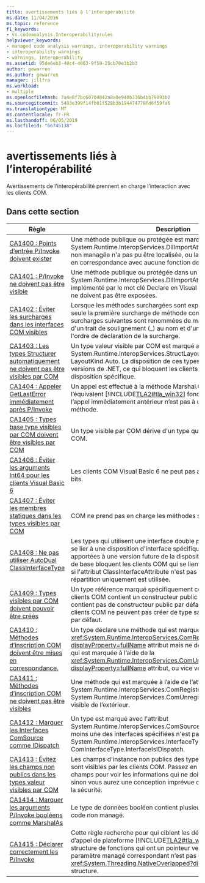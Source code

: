 ```yaml
---
title: avertissements liés à l’interopérabilité
ms.date: 11/04/2016
ms.topic: reference
f1_keywords:
- vs.codeanalysis.Interoperabilityrules
helpviewer_keywords:
- managed code analysis warnings, interoperability warnings
- interoperability warnings
- warnings, interoperability
ms.assetid: 95de6eb3-40c4-4063-9f59-25cb70e3b2b3
author: gewarren
ms.author: gewarren
manager: jillfra
ms.workload:
- multiple
ms.openlocfilehash: 7a4e8f7bc60704842a8a0e940b336b4bb79093b2
ms.sourcegitcommit: 5483e399f14fb01f528b3b194474778fd6f59fa6
ms.translationtype: MT
ms.contentlocale: fr-FR
ms.lasthandoff: 06/05/2019
ms.locfileid: "66745138"
---
```

# <a name="interoperability-warnings"></a>avertissements liés à l’interopérabilité

Avertissements de l’interopérabilité prennent en charge l’interaction avec les clients COM.

## <a name="in-this-section"></a>Dans cette section

| Règle | Description |
| - | - |
| [CA1400 : Points d’entrée P/Invoke doivent exister](../code-quality/ca1400-p-invoke-entry-points-should-exist.md) | Une méthode publique ou protégée est marquée avec l'attribut System.Runtime.InteropServices.DllImportAttribute. La bibliothèque non managée n'a pas pu être localisée, ou la méthode n'a pu être mise en correspondance avec aucune fonction de la bibliothèque. |
| [CA1401 : P/Invoke ne doivent pas être visible](../code-quality/ca1401-p-invokes-should-not-be-visible.md) | Une méthode publique ou protégée dans un type public a l’attribut System.Runtime.InteropServices.DllImportAttribute (également implémenté par le mot clé Declare en Visual Basic). De telles méthodes ne doivent pas être exposées. |
| [CA1402 : Éviter les surcharges dans les interfaces COM visibles](../code-quality/ca1402-avoid-overloads-in-com-visible-interfaces.md) | Lorsque les méthodes surchargées sont exposées aux clients COM, seule la première surcharge de méthode conserve son nom. Les surcharges suivantes sont renommées de manière unique par l'ajout d'un trait de soulignement (_) au nom et d'un entier qui correspond à l'ordre de déclaration de la surcharge. |
| [CA1403 : Les types Structurer automatiquement ne doivent pas être visibles par COM](../code-quality/ca1403-auto-layout-types-should-not-be-com-visible.md) | Un type valeur visible par COM est marqué avec l'attribut System.Runtime.InteropServices.StructLayoutAttribute qui a la valeur LayoutKind.Auto. La disposition de ces types peut varier entre les versions de .NET, ce qui bloquent les clients COM qui attendent une disposition spécifique. |
| [CA1404 : Appeler GetLastError immédiatement après P/Invoke](../code-quality/ca1404-call-getlasterror-immediately-after-p-invoke.md) | Un appel est effectué à la méthode Marshal.GetLastWin32Error ou l’équivalent [!INCLUDE[TLA2#tla_win32](../code-quality/includes/tla2sharptla_win32_md.md)] fonction GetLastError et l’appel immédiatement antérieur n’est pas à une plateforme d’appeler la méthode. |
| [CA1405 : Types base type visibles par COM doivent être visibles par COM](../code-quality/ca1405-com-visible-type-base-types-should-be-com-visible.md) | Un type visible par COM dérive d'un type qui n'est pas visible par COM. |
| [CA1406 : Éviter les arguments Int64 pour les clients Visual Basic 6](../code-quality/ca1406-avoid-int64-arguments-for-visual-basic-6-clients.md) | Les clients COM Visual Basic 6 ne peut pas accéder aux entiers de 64 bits. |
| [CA1407 : Éviter les membres statiques dans les types visibles par COM](../code-quality/ca1407-avoid-static-members-in-com-visible-types.md) | COM ne prend pas en charge les méthodes statiques. |
| [CA1408 : Ne pas utiliser AutoDual ClassInterfaceType](../code-quality/ca1408-do-not-use-autodual-classinterfacetype.md) | Les types qui utilisent une interface double permettent aux clients de se lier à une disposition d'interface spécifique. Les modifications apportées à une version future de la disposition du type ou des types de base bloquent les clients COM qui se lient à l'interface. Par défaut, si l'attribut ClassInterfaceAttribute n'est pas spécifié, une interface de répartition uniquement est utilisée. |
| [CA1409 : Types visibles par COM doivent pouvoir être créés](../code-quality/ca1409-com-visible-types-should-be-creatable.md) | Un type référence marqué spécifiquement comme visible par des clients COM contient un constructeur public paramétré, mais ne contient pas de constructeur public par défaut (sans paramètre). Les clients COM ne peuvent pas créer de type sans constructeur public par défaut. |
| [CA1410 : Méthodes d’inscription COM doivent être mises en correspondance.](../code-quality/ca1410-com-registration-methods-should-be-matched.md) | Un type déclare une méthode qui est marquée à l’aide de la <xref:System.Runtime.InteropServices.ComRegisterFunctionAttribute?displayProperty=fullName> attribut mais ne déclare pas une méthode qui est marquée à l’aide de la <xref:System.Runtime.InteropServices.ComUnregisterFunctionAttribute?displayProperty=fullName> attribut, ou vice versa. |
| [CA1411 : Méthodes d’inscription COM ne doivent pas être visibles](../code-quality/ca1411-com-registration-methods-should-not-be-visible.md) | Une méthode qui est marquée à l’aide de l’attribut System.Runtime.InteropServices.ComRegisterFunctionAttribute ou System.Runtime.InteropServices.ComUnregisterFunctionAttribute est visible de l’extérieur. |
| [CA1412 : Marquer les Interfaces ComSource comme IDispatch](../code-quality/ca1412-mark-comsource-interfaces-as-idispatch.md) | Un type est marqué avec l'attribut System.Runtime.InteropServices.ComSourceInterfacesAttribute et au moins une des interfaces spécifiées n'est pas marquée avec l'attribut System.Runtime.InteropServices.InterfaceTypeAttribute ayant la valeur ComInterfaceType.InterfaceIsIDispatch. |
| [CA1413 : Évitez les champs non publics dans les types valeur visibles par COM](../code-quality/ca1413-avoid-non-public-fields-in-com-visible-value-types.md) | Les champs d'instance non publics des types valeur visibles par COM sont visibles par les clients COM. Passez en revue le contenu des champs pour voir les informations qui ne doivent pas être exposées, sinon vous aurez une conception imprévue ou des conséquences sur la sécurité. |
| [CA1414 : Marquer les arguments P/Invoke booléens comme MarshalAs](../code-quality/ca1414-mark-boolean-p-invoke-arguments-with-marshalas.md) | Le type de données booléen contient plusieurs représentations dans le code non managé. |
| [CA1415 : Déclarer correctement les P/Invoke](../code-quality/ca1415-declare-p-invokes-correctly.md) | Cette règle recherche pour qui ciblent les déclarations de méthode d’appel de plateforme [!INCLUDE[TLA2#tla_win32](../code-quality/includes/tla2sharptla_win32_md.md)] paramètre de structure de fonctions qui ont un pointeur vers un OVERLAPPED, et le paramètre managé correspondant n’est pas un pointeur vers un <xref:System.Threading.NativeOverlapped?displayProperty=fullName> structure. |